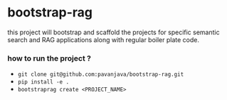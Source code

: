 # bootstrap-rag
this project will bootstrap and scaffold the projects for specific semantic search and RAG applications along with regular boiler plate code.

### how to run the project ?
- `git clone git@github.com:pavanjava/bootstrap-rag.git`
- `pip install -e .`
- `bootstraprag create <PROJECT_NAME>`
